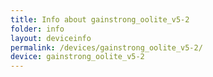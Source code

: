 ```yaml
---
title: Info about gainstrong_oolite_v5-2
folder: info
layout: deviceinfo
permalink: /devices/gainstrong_oolite_v5-2/
device: gainstrong_oolite_v5-2
---
```

